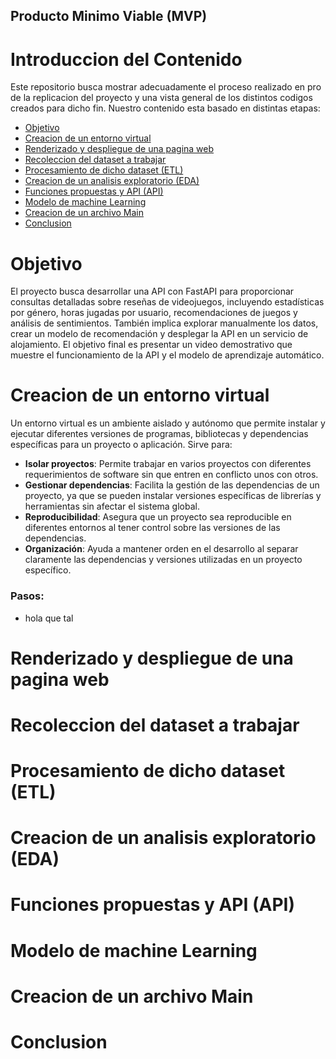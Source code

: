 ## Producto Minimo Viable (MVP)
# Introduccion del Contenido
Este repositorio busca mostrar adecuadamente el proceso realizado en pro de la replicacion del proyecto y una vista general de los distintos codigos creados para dicho fin.
Nuestro contenido esta basado en distintas etapas:

  * [Objetivo](#objetivo)
  * [Creacion de un entorno virtual](#creacion-env)
  * [Renderizado y despliegue de una pagina web](#render)
  * [Recoleccion del dataset a trabajar](#dataset_collection)
  * [Procesamiento de dicho dataset (ETL)](#etl)
  * [Creacion de un analisis exploratorio (EDA)](#eda)
  * [Funciones propuestas y API (API)](#api)
  * [Modelo de machine Learning](#ml)
  * [Creacion de un archivo Main](#main)
  * [Conclusion](#conclusion)

# Objetivo
El proyecto busca desarrollar una API con FastAPI para proporcionar consultas detalladas sobre reseñas de videojuegos, incluyendo estadísticas por género, horas jugadas por usuario, recomendaciones de juegos y análisis de sentimientos. También implica explorar manualmente los datos, crear un modelo de recomendación y desplegar la API en un servicio de alojamiento. El objetivo final es presentar un video demostrativo que muestre el funcionamiento de la API y el modelo de aprendizaje automático.

# Creacion de un entorno virtual

Un entorno virtual es un ambiente aislado y autónomo que permite instalar y ejecutar diferentes versiones de programas, bibliotecas y dependencias específicas para un proyecto o aplicación.
Sirve para:
* __Isolar proyectos__: Permite trabajar en varios proyectos con diferentes requerimientos de software sin que entren en conflicto unos con otros.
* __Gestionar dependencias__: Facilita la gestión de las dependencias de un proyecto, ya que se pueden instalar versiones específicas de librerías y herramientas sin afectar el sistema global.
* __Reproducibilidad__: Asegura que un proyecto sea reproducible en diferentes entornos al tener control sobre las versiones de las dependencias.
* __Organización__: Ayuda a mantener orden en el desarrollo al separar claramente las dependencias y versiones utilizadas en un proyecto específico.

### Pasos:
 * hola que tal

# Renderizado y despliegue de una pagina web
# Recoleccion del dataset a trabajar
# Procesamiento de dicho dataset (ETL)
# Creacion de un analisis exploratorio (EDA)
# Funciones propuestas y API (API)
# Modelo de machine Learning
# Creacion de un archivo Main
# Conclusion



